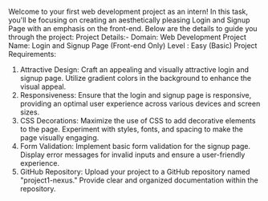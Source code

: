Welcome to your first web development project as an intern! In this task, you'll
be focusing on creating an aesthetically pleasing Login and Signup Page with an
emphasis on the front-end. Below are the details to guide you through the
project:
Project Details:-
Domain: Web Development
Project Name: Login and Signup Page (Front-end Only)
Level : Easy (Basic)
Project Requirements:
1. Attractive Design: Craft an appealing and visually attractive login and signup
page. Utilize gradient colors in the background to enhance the visual appeal.
2. Responsiveness: Ensure that the login and signup page is responsive,
providing an optimal user experience across various devices and screen sizes.
3. CSS Decorations: Maximize the use of CSS to add decorative elements to the
page. Experiment with styles, fonts, and spacing to make the page visually
engaging.
4. Form Validation: Implement basic form validation for the signup page.
Display error messages for invalid inputs and ensure a user-friendly experience.
5. GitHub Repository: Upload your project to a GitHub repository named
"project1-nexus." Provide clear and organized documentation within the
repository.
